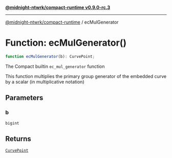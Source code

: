 [**@midnight-ntwrk/compact-runtime v0.9.0-rc.3**](../README.md)

***

[@midnight-ntwrk/compact-runtime](../globals.md) / ecMulGenerator

# Function: ecMulGenerator()

```ts
function ecMulGenerator(b): CurvePoint;
```

The Compact builtin `ec_mul_generator` function

This function multiplies the primary group generator of the embedded curve
by a scalar (in multiplicative notation)

## Parameters

### b

`bigint`

## Returns

[`CurvePoint`](../interfaces/CurvePoint.md)
